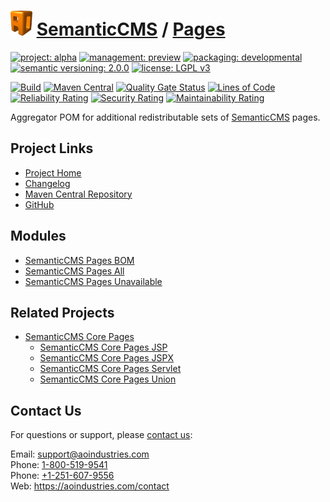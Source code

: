 # [<img src="ao-logo.png" alt="AO Logo" width="35" height="40">](https://github.com/ao-apps) [SemanticCMS](https://github.com/ao-apps/semanticcms) / [Pages](https://github.com/ao-apps/semanticcms-pages)

[![project: alpha](https://semanticcms.com/ao-badges/project-alpha.svg)](https://aoindustries.com/life-cycle#project-alpha)
[![management: preview](https://semanticcms.com/ao-badges/management-preview.svg)](https://aoindustries.com/life-cycle#management-preview)
[![packaging: developmental](https://semanticcms.com/ao-badges/packaging-developmental.svg)](https://aoindustries.com/life-cycle#packaging-developmental)  
[![semantic versioning: 2.0.0](https://semanticcms.com/ao-badges/semver-2.0.0.svg)](https://semver.org/spec/v2.0.0.html)
[![license: LGPL v3](https://semanticcms.com/ao-badges/license-lgpl-3.0.svg)](https://www.gnu.org/licenses/lgpl-3.0)

[![Build](https://github.com/ao-apps/semanticcms-pages/workflows/Build/badge.svg?branch=master)](https://github.com/ao-apps/semanticcms-pages/actions?query=workflow%3ABuild)
[![Maven Central](https://maven-badges.herokuapp.com/maven-central/com.semanticcms/semanticcms-pages/badge.svg)](https://maven-badges.herokuapp.com/maven-central/com.semanticcms/semanticcms-pages)
[![Quality Gate Status](https://sonarcloud.io/api/project_badges/measure?branch=master&project=com.semanticcms%3Asemanticcms-pages&metric=alert_status)](https://sonarcloud.io/dashboard?branch=master&id=com.semanticcms%3Asemanticcms-pages)
[![Lines of Code](https://sonarcloud.io/api/project_badges/measure?branch=master&project=com.semanticcms%3Asemanticcms-pages&metric=ncloc)](https://sonarcloud.io/component_measures?branch=master&id=com.semanticcms%3Asemanticcms-pages&metric=ncloc)  
[![Reliability Rating](https://sonarcloud.io/api/project_badges/measure?branch=master&project=com.semanticcms%3Asemanticcms-pages&metric=reliability_rating)](https://sonarcloud.io/component_measures?branch=master&id=com.semanticcms%3Asemanticcms-pages&metric=Reliability)
[![Security Rating](https://sonarcloud.io/api/project_badges/measure?branch=master&project=com.semanticcms%3Asemanticcms-pages&metric=security_rating)](https://sonarcloud.io/component_measures?branch=master&id=com.semanticcms%3Asemanticcms-pages&metric=Security)
[![Maintainability Rating](https://sonarcloud.io/api/project_badges/measure?branch=master&project=com.semanticcms%3Asemanticcms-pages&metric=sqale_rating)](https://sonarcloud.io/component_measures?branch=master&id=com.semanticcms%3Asemanticcms-pages&metric=Maintainability)

Aggregator POM for additional redistributable sets of [SemanticCMS](https://github.com/ao-apps/semanticcms) pages.

## Project Links
* [Project Home](https://semanticcms.com/pages/)
* [Changelog](https://semanticcms.com/pages/changelog)
* [Maven Central Repository](https://central.sonatype.com/artifact/com.semanticcms/semanticcms-pages)
* [GitHub](https://github.com/ao-apps/semanticcms-pages)

## Modules
* [SemanticCMS Pages BOM](https://github.com/ao-apps/semanticcms-pages-bom)
* [SemanticCMS Pages All](https://github.com/ao-apps/semanticcms-pages-all)
* [SemanticCMS Pages Unavailable](https://github.com/ao-apps/semanticcms-pages-unavailable)

## Related Projects
* [SemanticCMS Core Pages](https://github.com/ao-apps/semanticcms-core-pages)
    * [SemanticCMS Core Pages JSP](https://github.com/ao-apps/semanticcms-core-pages-jsp)
    * [SemanticCMS Core Pages JSPX](https://github.com/ao-apps/semanticcms-core-pages-jspx)
    * [SemanticCMS Core Pages Servlet](https://github.com/ao-apps/semanticcms-core-pages-servlet)
    * [SemanticCMS Core Pages Union](https://github.com/ao-apps/semanticcms-core-pages-union)

## Contact Us
For questions or support, please [contact us](https://aoindustries.com/contact):

Email: [support@aoindustries.com](mailto:support@aoindustries.com)  
Phone: [1-800-519-9541](tel:1-800-519-9541)  
Phone: [+1-251-607-9556](tel:+1-251-607-9556)  
Web: https://aoindustries.com/contact
